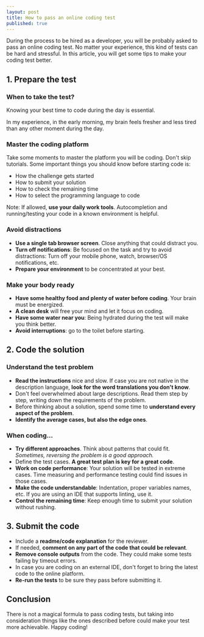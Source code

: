 ```yaml
---
layout: post
title: How to pass an online coding test
published: true
---
```


During the process to be hired as a developer, you will be probably asked to pass an online coding test. No matter your experience, this kind of tests can be hard and stressful. 
In this article, you will get some tips to make your coding test better.



## 1. Prepare the test

### When to take the test?
Knowing your best time to code during the day is essential.

In my experience, in the early morning, my brain feels fresher and less tired than any other moment during the day.



### Master the coding platform

Take some moments to master the platform you will be coding. Don't skip tutorials.
Some important things you should know before starting code is:
- How the challenge gets started
- How to submit your solution
- How to check the remaining time
- How to select the programming language to code

Note: If allowed, **use your daily work tools**. Autocompletion and running/testing your code in a known environment is helpful.



### Avoid distractions
- **Use a single tab browser screen**. Close anything that could distract you.
- **Turn off notifications**: Be focused on the task and try to avoid distractions: Turn off your mobile phone, watch, browser/OS notifications, etc.
- **Prepare your environment** to be concentrated at your best.



### Make your body ready
- **Have some healthy food and plenty of water before coding**. Your brain must be energized.
- **A clean desk** will free your mind and let it focus on coding.
- **Have some water near you**: Being hydrated during the test will make you think better.
- **Avoid interruptions**: go to the toilet before starting.


## 2. Code the solution

### Understand the test problem

- **Read the instructions** nice and slow. If case you are not native in the description language, **look for the word translations you don't know**.
- Don't feel overwhelmed about large descriptions. Read them step by step, writing down the requirements of the problem.
- Before thinking about a solution, spend some time to **understand every aspect of the problem**.
- **Identify the average cases, but also the edge ones**.



### When coding...

- **Try different approaches**. Think about patterns that could fit. *Sometimes, reversing the problem is a good approach.*
- Define the test cases. **A great test plan is key for a great code**.
- **Work on code performance**: Your solution will be tested in extreme cases. Time measuring and performance testing could find issues in those cases.
- **Make the code understandable**: Indentation, proper variables names, etc. If you are using an IDE that supports linting, use it.
- **Control the remaining time**: Keep enough time to submit your solution without rushing.




## 3. Submit the code

- Include a **readme/code explanation** for the reviewer.
- If needed, **comment on any part of the code that could be relevant**.
- **Remove console outputs** from the code. They could make some tests failing by timeout errors.
- In case you are coding on an external IDE, don't forget to bring the latest code to the online platform.
- **Re-run the tests** to be sure they pass before submitting it.




## Conclusion

There is not a magical formula to pass coding tests, but taking into consideration things like the ones described before could make your test more achievable.
Happy coding!
